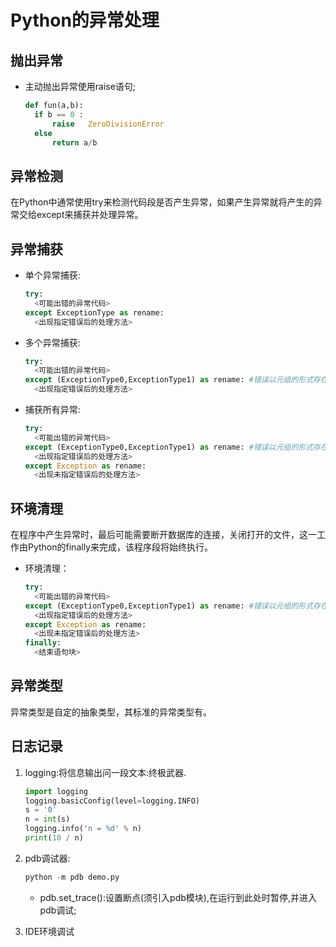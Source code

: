# Python的异常处理

[//]: # (__author__= "Clark Aaron")

## 抛出异常

* 主动抛出异常使用raise语句;
  
  ```python
  def fun(a,b):
    if b == 0 :
        raise   ZeroDivisionError
    else
        return a/b
  ```

## 异常检测

在Python中通常使用try来检测代码段是否产生异常，如果产生异常就将产生的异常交给except来捕获并处理异常。

## 异常捕获

* 单个异常捕获:
  
  ```python
  try:
    <可能出错的异常代码>
  except ExceptionType as rename:
    <出现指定错误后的处理方法>
  ```

* 多个异常捕获:

  ```python
  try:
    <可能出错的异常代码>
  except (ExceptionType0,ExceptionType1) as rename: #错误以元组的形式存在(捕获从左到右的第一个错误)
    <出现指定错误后的处理方法>
  ```

* 捕获所有异常:

  ```python
  try:
    <可能出错的异常代码>
  except (ExceptionType0,ExceptionType1) as rename: #错误以元组的形式存在(捕获从左到右的第一个错误)
    <出现指定错误后的处理方法>
  except Exception as rename:
    <出现未指定错误后的处理方法>
  ```

## 环境清理

在程序中产生异常时，最后可能需要断开数据库的连接，关闭打开的文件，这一工作由Python的finally来完成，该程序段将始终执行。

* 环境清理：

  ```python
  try:
    <可能出错的异常代码>
  except (ExceptionType0,ExceptionType1) as rename: #错误以元组的形式存在(捕获从左到右的第一个错误)
    <出现指定错误后的处理方法>
  except Exception as rename:
    <出现未指定错误后的处理方法>
  finally:
    <结束语句块>
  ```

## 异常类型

异常类型是自定的抽象类型，其标准的异常类型有。

## 日志记录

1. logging:将信息输出问一段文本:终极武器.

    ```python
    import logging
    logging.basicConfig(level=logging.INFO)
    s = '0'
    n = int(s)
    logging.info('n = %d' % n)
    print(10 / n)
    ```

4. pdb调试器:

   ```python
   python -m pdb demo.py
   ```

   * pdb.set_trace():设置断点(须引入pdb模块),在运行到此处时暂停,并进入pdb调试;
5. IDE环境调试